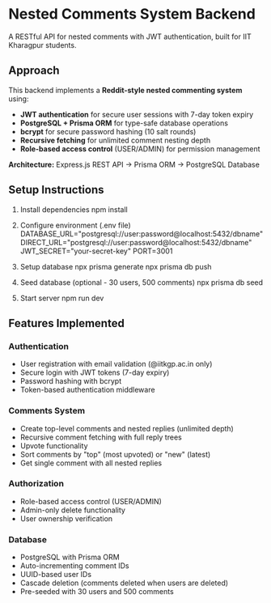 # Nested Comments System Backend

A RESTful API for nested comments with JWT authentication, built for IIT Kharagpur students.

## Approach

This backend implements a **Reddit-style nested commenting system** using:
- **JWT authentication** for secure user sessions with 7-day token expiry
- **PostgreSQL + Prisma ORM** for type-safe database operations
- **bcrypt** for secure password hashing (10 salt rounds)
- **Recursive fetching** for unlimited comment nesting depth
- **Role-based access control** (USER/ADMIN) for permission management

**Architecture:** Express.js REST API → Prisma ORM → PostgreSQL Database

## Setup Instructions
1. Install dependencies
npm install

2. Configure environment (.env file)
DATABASE_URL="postgresql://user:password@localhost:5432/dbname"
DIRECT_URL="postgresql://user:password@localhost:5432/dbname"
JWT_SECRET="your-secret-key"
PORT=3001

3. Setup database
npx prisma generate
npx prisma db push

4. Seed database (optional - 30 users, 500 comments)
npx prisma db seed

5. Start server
npm run dev

##  Features Implemented

### Authentication
-  User registration with email validation (@iitkgp.ac.in only)
-  Secure login with JWT tokens (7-day expiry)
-  Password hashing with bcrypt
-  Token-based authentication middleware

### Comments System
-  Create top-level comments and nested replies (unlimited depth)
-  Recursive comment fetching with full reply trees
-  Upvote functionality
-  Sort comments by "top" (most upvoted) or "new" (latest)
-  Get single comment with all nested replies

### Authorization
-  Role-based access control (USER/ADMIN)
-  Admin-only delete functionality
-  User ownership verification

### Database
-  PostgreSQL with Prisma ORM
-  Auto-incrementing comment IDs
-  UUID-based user IDs
-  Cascade deletion (comments deleted when users are deleted)
-  Pre-seeded with 30 users and 500 comments

